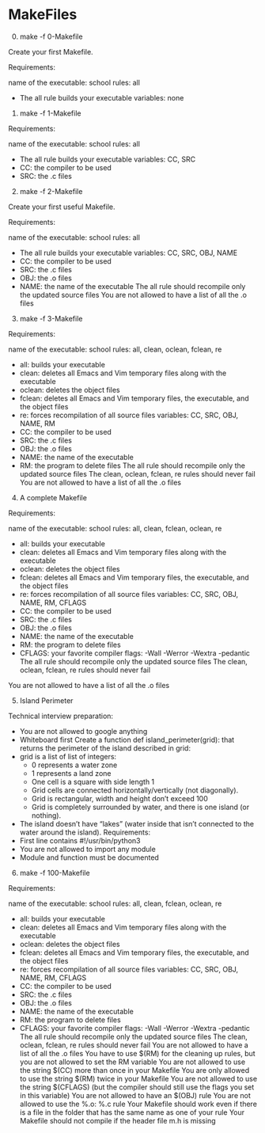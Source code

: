 # MakeFiles

0. make -f 0-Makefile

Create your first Makefile.

Requirements:

name of the executable: school
rules: all
  - The all rule builds your executable
variables: none

1. make -f 1-Makefile

Requirements:

name of the executable: school
rules: all
  - The all rule builds your executable
variables: CC, SRC
  - CC: the compiler to be used
  - SRC: the .c files

2. make -f 2-Makefile

Create your first useful Makefile.

Requirements:

name of the executable: school
rules: all
  - The all rule builds your executable
variables: CC, SRC, OBJ, NAME
  - CC: the compiler to be used
  - SRC: the .c files
  - OBJ: the .o files
  - NAME: the name of the executable
The all rule should recompile only the updated source files
You are not allowed to have a list of all the .o files

3. make -f 3-Makefile

Requirements:

name of the executable: school
rules: all, clean, oclean, fclean, re
  - all: builds your executable
  - clean: deletes all Emacs and Vim temporary files along with the executable
  - oclean: deletes the object files
  - fclean: deletes all Emacs and Vim temporary files, the executable, and the object files
  - re: forces recompilation of all source files
variables: CC, SRC, OBJ, NAME, RM
  - CC: the compiler to be used
  - SRC: the .c files
  - OBJ: the .o files
  - NAME: the name of the executable
  - RM: the program to delete files
The all rule should recompile only the updated source files
The clean, oclean, fclean, re rules should never fail
You are not allowed to have a list of all the .o files

4. A complete Makefile

Requirements:

name of the executable: school
rules: all, clean, fclean, oclean, re
  - all: builds your executable
  - clean: deletes all Emacs and Vim temporary files along with the executable
  - oclean: deletes the object files
  - fclean: deletes all Emacs and Vim temporary files, the executable, and the object files
  - re: forces recompilation of all source files
variables: CC, SRC, OBJ, NAME, RM, CFLAGS
  - CC: the compiler to be used
  - SRC: the .c files
  - OBJ: the .o files
  - NAME: the name of the executable
  - RM: the program to delete files
  - CFLAGS: your favorite compiler flags: -Wall -Werror -Wextra -pedantic
The all rule should recompile only the updated source files
The clean, oclean, fclean, re rules should never fail

You are not allowed to have a list of all the .o files

5. Island Perimeter

Technical interview preparation:
  - You are not allowed to google anything
  - Whiteboard first
Create a function def island_perimeter(grid): that returns the perimeter of the island described in grid:
  - grid is a list of list of integers:
      - 0 represents a water zone
      - 1 represents a land zone
      - One cell is a square with side length 1
      - Grid cells are connected horizontally/vertically (not diagonally).
      - Grid is rectangular, width and height don’t exceed 100
      - Grid is completely surrounded by water, and there is one island (or nothing).
  - The island doesn’t have “lakes” (water inside that isn’t connected to the water around the island).
Requirements:
  - First line contains #!/usr/bin/python3
  - You are not allowed to import any module
  - Module and function must be documented

6. make -f 100-Makefile

Requirements:

name of the executable: school
rules: all, clean, fclean, oclean, re
  - all: builds your executable
  - clean: deletes all Emacs and Vim temporary files along with the executable
  - oclean: deletes the object files
  - fclean: deletes all Emacs and Vim temporary files, the executable, and the object files
  - re: forces recompilation of all source files
variables: CC, SRC, OBJ, NAME, RM, CFLAGS
  - CC: the compiler to be used
  - SRC: the .c files
  - OBJ: the .o files
  - NAME: the name of the executable
  - RM: the program to delete files
  - CFLAGS: your favorite compiler flags: -Wall -Werror -Wextra -pedantic
The all rule should recompile only the updated source files
The clean, oclean, fclean, re rules should never fail
You are not allowed to have a list of all the .o files
You have to use $(RM) for the cleaning up rules, but you are not allowed to set the RM variable
You are not allowed to use the string $(CC) more than once in your Makefile
You are only allowed to use the string $(RM) twice in your Makefile
You are not allowed to use the string $(CFLAGS) (but the compiler should still use the flags you set in this variable)
You are not allowed to have an $(OBJ) rule
You are not allowed to use the %.o: %.c rule
Your Makefile should work even if there is a file in the folder that has the same name as one of your rule
Your Makefile should not compile if the header file m.h is missing


